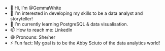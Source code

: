 - 👋 Hi, I’m @GemmaWhite
- 👀 I’m interested in developing my skills to be a data analyst and storyteller!
- 🌱 I’m currently learning PostgreSQL & data visualisation.
- 📫 How to reach me: LinkedIn
- 😄 Pronouns: She/her
- ⚡ Fun fact: My goal is to be the Abby Sciuto of the data analytics world!

<!---
GemmaWhite/GemmaWhite is a ✨ special ✨ repository because its `README.md` (this file) appears on your GitHub profile.
You can click the Preview link to take a look at your changes.
--->
